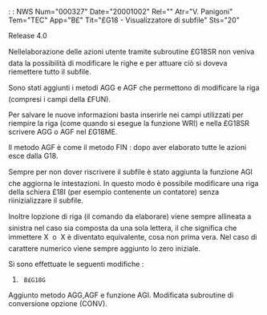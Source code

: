  :  : NWS Num="000327" Date="20001002" Rel="" Atr="V. Panigoni" Tem="TEC" App="B£" Tit="£G18 -  Visualizzatore di subfile" Sts="20"

Release  4.0

Nellelaborazione delle azioni utente tramite subroutine £G18SR non veniva data la possibilità di modificare le righe e per attuare
ciò si doveva riemettere tutto il subfile.

Sono stati aggiunti i metodi AGG e AGF che permettono di modificare la riga (compresi i campi della £FUN).

Per salvare le nuove informazioni basta inserirle nei campi utilizzati per riempire la riga (come quando si esegue la funzione WRI)
e nella £G18SR scrivere AGG o AGF nel £G18ME.

Il metodo AGF è come il metodo FIN :  dopo aver elaborato tutte le azioni esce dalla G18.

Sempre per non dover riscrivere il subfile è stato aggiunta la funzione AGI che aggiorna le intestazioni. In questo modo è possibile
modificare una riga della schiera £18I (per esempio contenente un contatore) senza riinizializzare
il subfile.

Inoltre lopzione di riga (il comando da elaborare) viene sempre allineata a sinistra nel caso sia
composta da una sola lettera, il che
significa che immettere X  o  X è diventato equivalente, cosa non prima vera. Nel caso di carattere numerico viene sempre aggiunto lo zero iniziale.

Si sono effettuate le seguenti modifiche : 

   1.      B£G18G
   Aggiunto metodo AGG,AGF e funzione AGI.
           Modificata subroutine di conversione opzione (CONV).


